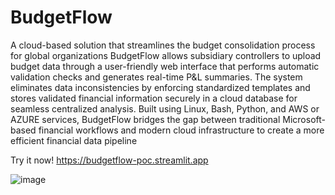# BudgetFlow
A cloud-based solution that streamlines the budget consolidation process for global organizations
BudgetFlow allows subsidiary controllers to upload budget data through a user-friendly web interface that performs automatic validation checks and generates real-time P&L summaries. The system eliminates data inconsistencies by enforcing standardized templates and stores validated financial information securely in a cloud database for seamless centralized analysis.
Built using Linux, Bash, Python, and AWS or AZURE services, BudgetFlow bridges the gap between traditional Microsoft-based financial workflows and modern cloud infrastructure to create a more efficient financial data pipeline

Try it now! 
https://budgetflow-poc.streamlit.app


![image](https://github.com/user-attachments/assets/7897ae6a-6c58-444c-a8a5-8b7ddc636d50)



